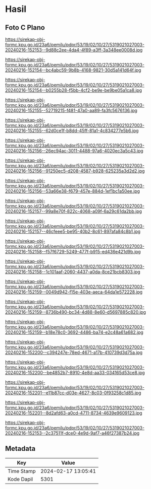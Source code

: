 # Hasil

## Foto C Plano

https://sirekap-obj-formc.kpu.go.id/23a6/pemilu/pdpr/53/19/02/10/27/5319021027003-20240216-152153--9d88c2ee-4da4-4f89-a3ff-3a348ee0008d.jpg

https://sirekap-obj-formc.kpu.go.id/23a6/pemilu/pdpr/53/19/02/10/27/5319021027003-20240216-152154--bc4abc59-9b8b-4168-9821-30d5a141d64f.jpg

https://sirekap-obj-formc.kpu.go.id/23a6/pemilu/pdpr/53/19/02/10/27/5319021027003-20240216-152154--b0255b28-f5bb-4cf2-be9e-be9be05a1ca8.jpg

https://sirekap-obj-formc.kpu.go.id/23a6/pemilu/pdpr/53/19/02/10/27/5319021027003-20240216-152155--52719215-f481-47a0-aa89-fa3fc5676136.jpg

https://sirekap-obj-formc.kpu.go.id/23a6/pemilu/pdpr/53/19/02/10/27/5319021027003-20240216-152155--62d0ce1f-b8dd-45ff-81a1-4c834277e5b6.jpg

https://sirekap-obj-formc.kpu.go.id/23a6/pemilu/pdpr/53/19/02/10/27/5319021027003-20240216-152156--26ec94ac-3011-4488-97a6-4020ec3a5c43.jpg

https://sirekap-obj-formc.kpu.go.id/23a6/pemilu/pdpr/53/19/02/10/27/5319021027003-20240216-152156--91250ec5-d208-4587-b928-625235a3d2d2.jpg

https://sirekap-obj-formc.kpu.go.id/23a6/pemilu/pdpr/53/19/02/10/27/5319021027003-20240216-152156--53a66e38-f679-457e-884d-1ef1bc1a50ee.jpg

https://sirekap-obj-formc.kpu.go.id/23a6/pemilu/pdpr/53/19/02/10/27/5319021027003-20240216-152157--99a8e70f-822c-4068-a09f-6a29c61da2bb.jpg

https://sirekap-obj-formc.kpu.go.id/23a6/pemilu/pdpr/53/19/02/10/27/5319021027003-20240216-152157--46cfeee5-be95-40b2-8c61-897afa84c8b1.jpg

https://sirekap-obj-formc.kpu.go.id/23a6/pemilu/pdpr/53/19/02/10/27/5319021027003-20240216-152158--f57f6729-5249-477f-b915-ed436e421d9b.jpg

https://sirekap-obj-formc.kpu.go.id/23a6/pemilu/pdpr/53/19/02/10/27/5319021027003-20240216-152158--1c101aaf-2060-4437-a0da-8ce21bcb8303.jpg

https://sirekap-obj-formc.kpu.go.id/23a6/pemilu/pdpr/53/19/02/10/27/5319021027003-20240216-152159--0049d942-f15e-403e-aeca-64da1e572228.jpg

https://sirekap-obj-formc.kpu.go.id/23a6/pemilu/pdpr/53/19/02/10/27/5319021027003-20240216-152159--8736b490-bc34-4d88-8e60-d5697885c820.jpg

https://sirekap-obj-formc.kpu.go.id/23a6/pemilu/pdpr/53/19/02/10/27/5319021027003-20240216-152159--b18e78c0-3692-4486-ba74-e2c48a61a682.jpg

https://sirekap-obj-formc.kpu.go.id/23a6/pemilu/pdpr/53/19/02/10/27/5319021027003-20240216-152200--c394247e-78ed-4671-a17b-410739d3d75a.jpg

https://sirekap-obj-formc.kpu.go.id/23a6/pemilu/pdpr/53/19/02/10/27/5319021027003-20240216-152200--be4852b7-8910-4e8d-aa33-034165d53ce8.jpg

https://sirekap-obj-formc.kpu.go.id/23a6/pemilu/pdpr/53/19/02/10/27/5319021027003-20240216-152201--e11b87cc-d03e-4627-8c03-0f93258c1d85.jpg

https://sirekap-obj-formc.kpu.go.id/23a6/pemilu/pdpr/53/19/02/10/27/5319021027003-20240216-152201--8d2afd63-a0cd-4711-8734-4639e9609123.jpg

https://sirekap-obj-formc.kpu.go.id/23a6/pemilu/pdpr/53/19/02/10/27/5319021027003-20240216-152153--2c37511f-dce0-4e9d-9af7-a46f27387b24.jpg


## Metadata

| Key        | Value               |
| ---------- | ------------------- |
| Time Stamp | 2024-02-17 13:05:41 |
| Kode Dapil | 5301                |



